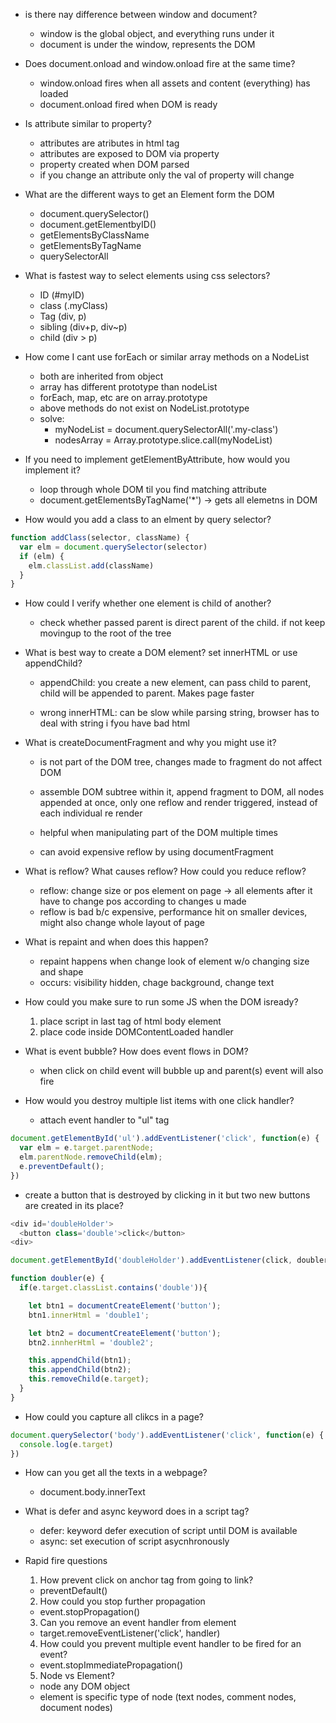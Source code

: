 - is there nay difference between window and document?
  - window is the global object, and everything runs under it
  - document is under the window, represents the DOM

- Does document.onload and window.onload fire at the same time?
  - window.onload fires when all assets and content (everything) has loaded
  - document.onload fired when DOM is ready

- Is attribute similar to property?
  - attributes are atributes in html tag
  - attributes are exposed to DOM via property
  - property created when DOM parsed
  - if you change an attribute only the val of property will change

- What are the different ways to get an Element form the DOM
  - document.querySelector()
  - document.getElementbyID()
  - getElementsByClassName
  - getElementsByTagName
  - querySelectorAll

- What is fastest way to select elements using css selectors?
  - ID (#myID)
  - class (.myClass)
  - Tag (div, p)
  - sibling (div+p, div~p)
  - child (div > p)

- How come I cant use forEach or similar array methods on a NodeList
  - both are inherited from object
  - array has different prototype than nodeList
  - forEach, map, etc are on array.prototype
  - above methods do not exist on NodeList.prototype
  - solve:
    - myNodeList = document.querySelectorAll('.my-class')
    - nodesArray = Array.prototype.slice.call(myNodeList)

- If you need to implement getElementByAttribute, how would you implement it?
  - loop through whole DOM til you find matching attribute
  - document.getElementsByTagName('*') -> gets all elemetns in DOM

- How would you add a class to an elment by query selector?
```javascript
function addClass(selector, className) {
  var elm = document.querySelector(selector)
  if (elm) {
    elm.classList.add(className)
  }
}
```

- How could I verify whether one element is child of another?
  - check whether passed parent is direct parent of the child. if not keep movingup to the root of the tree

- What is best way to create a DOM element? set innerHTML or use appendChild?
  - appendChild: you create a new element, can pass child to parent, child will be appended to parent. Makes page faster 

  - wrong innerHTML: can be slow while parsing string, browser has to deal with string i fyou have bad html


- What is createDocumentFragment and why you might use it?
  - is not part of the DOM tree, changes made to fragment do not affect DOM
  - assemble DOM subtree within it, append fragment to DOM, all nodes appended at once, only one reflow and render triggered, instead of each individual re render 

  - helpful when manipulating part of the DOM multiple times
  - can avoid expensive reflow by using documentFragment
  

- What is reflow? What causes reflow? How could you reduce reflow?
  - reflow: change size or pos element on page -> all elements after it have to change pos according to changes u made
  - reflow is bad b/c expensive, performance hit on smaller devices, might also change whole layout of page

- What is repaint and when does this happen?
  - repaint happens when change look of element w/o changing size and shape
  - occurs: visibility hidden, chage background, change text

- How could you make sure to run some JS when the DOM isready?
  1. place script in last tag of html body element
  2. place code inside DOMContentLoaded handler 

- What is event bubble? How does event flows in DOM?
  - when click on child event will bubble up and parent(s) event will also fire


- How would you destroy multiple list items with one click handler?
  - attach event handler to "ul" tag

```javascript
document.getElementById('ul').addEventListener('click', function(e) {
  var elm = e.target.parentNode;
  elm.parentNode.removeChild(elm);
  e.preventDefault();
})
```

- create a button that is destroyed by clicking in it but two new buttons are created in its place?
```javascript
<div id='doubleHolder'>
  <button class='double'>click</button>
<div>

document.getElementById('doubleHolder').addEventListener(click, doubler)

function doubler(e) {
  if(e.target.classList.contains('double')){

    let btn1 = documentCreateElement('button');
    btn1.innerHtml = 'double1';

    let btn2 = documentCreateElement('button');
    btn2.innherHtml = 'double2';

    this.appendChild(btn1);
    this.appendChild(btn2);
    this.removeChild(e.target);
  }
}
```

- How could you capture all clikcs in a page?
```javascript
document.querySelector('body').addEventListener('click', function(e) {
  console.log(e.target)
})
```
- How can you get all the texts in a webpage?
  - document.body.innerText

- What is defer and async keyword does in a script tag?
  - defer: keyword defer execution of script until DOM is available
  - async: set execution of script asycnhronously 

- Rapid fire questions 
  1. How prevent click on anchor tag from going to link?
    - preventDefault()
  2. How could you stop further propagation
    - event.stopPropagation()
  3. Can you remove an event handler from element
    - target.removeEventListener('click', handler)
  4. How could you prevent multiple event handler to be fired for an event?
    - event.stopImmediatePropagation()
  5. Node vs Element?
    - node any DOM object
    - element is specific type of node (text nodes, comment nodes, document nodes)

